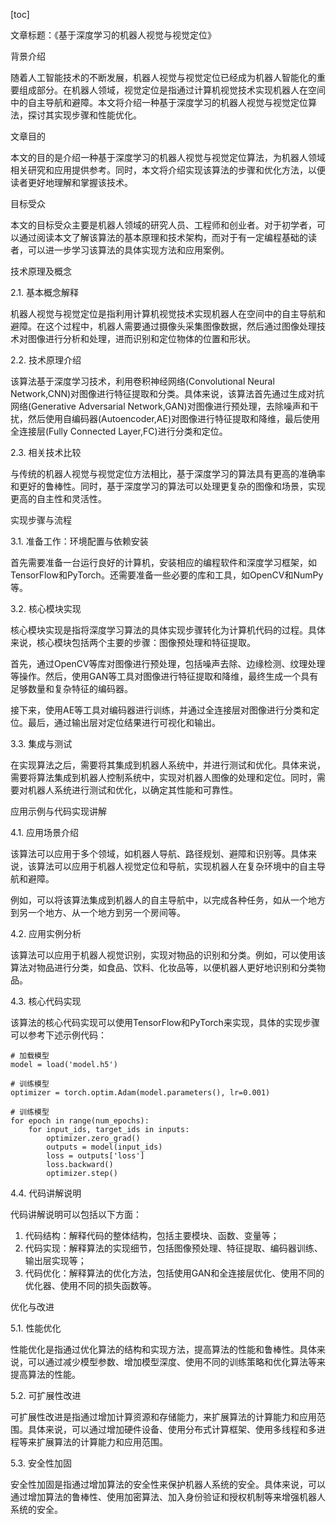 
[toc]                    
                
                
文章标题：《基于深度学习的机器人视觉与视觉定位》

背景介绍

随着人工智能技术的不断发展，机器人视觉与视觉定位已经成为机器人智能化的重要组成部分。在机器人领域，视觉定位是指通过计算机视觉技术实现机器人在空间中的自主导航和避障。本文将介绍一种基于深度学习的机器人视觉与视觉定位算法，探讨其实现步骤和性能优化。

文章目的

本文的目的是介绍一种基于深度学习的机器人视觉与视觉定位算法，为机器人领域相关研究和应用提供参考。同时，本文将介绍实现该算法的步骤和优化方法，以便读者更好地理解和掌握该技术。

目标受众

本文的目标受众主要是机器人领域的研究人员、工程师和创业者。对于初学者，可以通过阅读本文了解该算法的基本原理和技术架构，而对于有一定编程基础的读者，可以进一步学习该算法的具体实现方法和应用案例。

技术原理及概念

2.1. 基本概念解释

机器人视觉与视觉定位是指利用计算机视觉技术实现机器人在空间中的自主导航和避障。在这个过程中，机器人需要通过摄像头采集图像数据，然后通过图像处理技术对图像进行分析和处理，进而识别和定位物体的位置和形状。

2.2. 技术原理介绍

该算法基于深度学习技术，利用卷积神经网络(Convolutional Neural Network,CNN)对图像进行特征提取和分类。具体来说，该算法首先通过生成对抗网络(Generative Adversarial Network,GAN)对图像进行预处理，去除噪声和干扰，然后使用自编码器(Autoencoder,AE)对图像进行特征提取和降维，最后使用全连接层(Fully Connected Layer,FC)进行分类和定位。

2.3. 相关技术比较

与传统的机器人视觉与视觉定位方法相比，基于深度学习的算法具有更高的准确率和更好的鲁棒性。同时，基于深度学习的算法可以处理更复杂的图像和场景，实现更高的自主性和灵活性。

实现步骤与流程

3.1. 准备工作：环境配置与依赖安装

首先需要准备一台运行良好的计算机，安装相应的编程软件和深度学习框架，如TensorFlow和PyTorch。还需要准备一些必要的库和工具，如OpenCV和NumPy等。

3.2. 核心模块实现

核心模块实现是指将深度学习算法的具体实现步骤转化为计算机代码的过程。具体来说，核心模块包括两个主要的步骤：图像预处理和特征提取。

首先，通过OpenCV等库对图像进行预处理，包括噪声去除、边缘检测、纹理处理等操作。然后，使用GAN等工具对图像进行特征提取和降维，最终生成一个具有足够数量和复杂特征的编码器。

接下来，使用AE等工具对编码器进行训练，并通过全连接层对图像进行分类和定位。最后，通过输出层对定位结果进行可视化和输出。

3.3. 集成与测试

在实现算法之后，需要将其集成到机器人系统中，并进行测试和优化。具体来说，需要将算法集成到机器人控制系统中，实现对机器人图像的处理和定位。同时，需要对机器人系统进行测试和优化，以确定其性能和可靠性。

应用示例与代码实现讲解

4.1. 应用场景介绍

该算法可以应用于多个领域，如机器人导航、路径规划、避障和识别等。具体来说，该算法可以应用于机器人视觉定位和导航，实现机器人在复杂环境中的自主导航和避障。

例如，可以将该算法集成到机器人的自主导航中，以完成各种任务，如从一个地方到另一个地方、从一个地方到另一个房间等。

4.2. 应用实例分析

该算法可以应用于机器人视觉识别，实现对物品的识别和分类。例如，可以使用该算法对物品进行分类，如食品、饮料、化妆品等，以便机器人更好地识别和分类物品。

4.3. 核心代码实现

该算法的核心代码实现可以使用TensorFlow和PyTorch来实现，具体的实现步骤可以参考下述示例代码：

```
# 加载模型
model = load('model.h5')

# 训练模型
optimizer = torch.optim.Adam(model.parameters(), lr=0.001)

# 训练模型
for epoch in range(num_epochs):
    for input_ids, target_ids in inputs:
        optimizer.zero_grad()
        outputs = model(input_ids)
        loss = outputs['loss']
        loss.backward()
        optimizer.step()
```

4.4. 代码讲解说明

代码讲解说明可以包括以下方面：

1. 代码结构：解释代码的整体结构，包括主要模块、函数、变量等；
2. 代码实现：解释算法的实现细节，包括图像预处理、特征提取、编码器训练、输出层实现等；
3. 代码优化：解释算法的优化方法，包括使用GAN和全连接层优化、使用不同的优化器、使用不同的损失函数等。



优化与改进

5.1. 性能优化

性能优化是指通过优化算法的结构和实现方法，提高算法的性能和鲁棒性。具体来说，可以通过减少模型参数、增加模型深度、使用不同的训练策略和优化算法等来提高算法的性能。

5.2. 可扩展性改进

可扩展性改进是指通过增加计算资源和存储能力，来扩展算法的计算能力和应用范围。具体来说，可以通过增加硬件设备、使用分布式计算框架、使用多线程和多进程等来扩展算法的计算能力和应用范围。

5.3. 安全性加固

安全性加固是指通过增加算法的安全性来保护机器人系统的安全。具体来说，可以通过增加算法的鲁棒性、使用加密算法、加入身份验证和授权机制等来增强机器人系统的安全。

